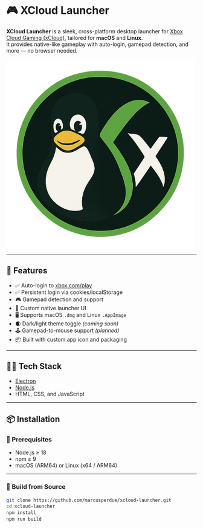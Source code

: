 # 🎮 XCloud Launcher

**XCloud Launcher** is a sleek, cross-platform desktop launcher for [Xbox Cloud Gaming (xCloud)](https://xbox.com/play), tailored for **macOS** and **Linux**.  
It provides native-like gameplay with auto-login, gamepad detection, and more — no browser needed.

![XCloud Launcher](./icon.png)

---

## 🚀 Features

- ✅ Auto-login to [xbox.com/play](https://xbox.com/play)
- ✅ Persistent login via cookies/localStorage
- 🎮 Gamepad detection and support
- 🎨 Custom native launcher UI
- 🖥️ Supports macOS `.dmg` and Linux `.AppImage`
- 🌒 Dark/light theme toggle *(coming soon)*
- 🕹️ Gamepad-to-mouse support *(planned)*
- 📦 Built with custom app icon and packaging

---

## 🧑‍💻 Tech Stack

- [Electron](https://www.electronjs.org/)
- [Node.js](https://nodejs.org/)
- HTML, CSS, and JavaScript

---

## 📦 Installation

### 🔧 Prerequisites

- Node.js ≥ 18
- npm ≥ 9
- macOS (ARM64) or Linux (x64 / ARM64)

---

### 🔨 Build from Source

```bash
git clone https://github.com/marcusperdue/xcloud-launcher.git
cd xcloud-launcher
npm install
npm run build

